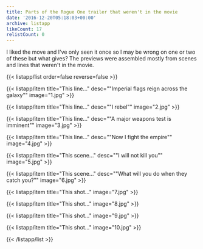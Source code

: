 ```yaml
---
title: Parts of the Rogue One trailer that weren't in the movie
date: '2016-12-20T05:18:03+00:00'
archive: listapp
likeCount: 17
relistCount: 0
---
```


I liked the move and I've only seen it once so I may be wrong on one or two of these but what gives? The previews were assembled mostly from scenes and lines that weren't in the movie.

{{< listapp/list order=false reverse=false >}}

   {{< listapp/item title="This line..."
      desc="\"Imperial flags reign across the galaxy\""
      image="1.jpg" >}}

   {{< listapp/item title="This line..."
      desc="\"I rebel\""
      image="2.jpg" >}}

   {{< listapp/item title="This line..."
      desc="\"A major weapons test is imminent\""
      image="3.jpg" >}}

   {{< listapp/item title="This line..."
      desc="\"Now I fight the empire\""
      image="4.jpg" >}}

   {{< listapp/item title="This scene..."
      desc="\"I will not kill you\""
      image="5.jpg" >}}

   {{< listapp/item title="This scene..."
      desc="\"What will you do when they catch you?\""
      image="6.jpg" >}}

   {{< listapp/item title="This shot..."
      image="7.jpg" >}}

   {{< listapp/item title="This shot..."
      image="8.jpg" >}}

   {{< listapp/item title="This shot..."
      image="9.jpg" >}}

   {{< listapp/item title="This shot..."
      image="10.jpg" >}}

{{< /listapp/list >}}
